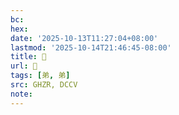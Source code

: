 ```yaml
---
bc:
hex:
date: '2025-10-13T11:27:04+08:00'
lastmod: '2025-10-14T21:46:45-08:00'
title: 󰕖
url: 󰕖
tags: [弟, 弟]
src: GHZR, DCCV
note:
---
```


